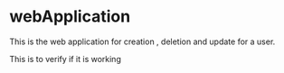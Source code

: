 # webApplication

This is the web application for creation , deletion and update for a user.

This is to verify if it is working
